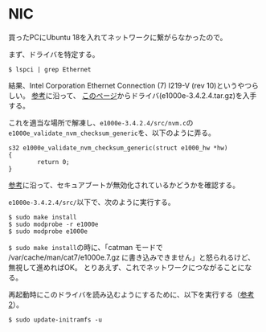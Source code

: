 # NIC

買ったPCにUbuntu 18を入れてネットワークに繋がらなかったので。

まず、ドライバを特定する。

```
$ lspci | grep Ethernet
```

結果、Intel Corporation Ethernet Connection (7) I219-V (rev 10)というやつらしい。
[参考](https://qiita.com/nitomath/items/40e5ee62a1c3c9dca78c)に沿って、
[このページ](https://downloadcenter.intel.com/download/15817)からドライバ(e1000e-3.4.2.4.tar.gz)を入手する。

これを適当な場所で解凍し、`e1000e-3.4.2.4/src/nvm.c`の`e1000e_validate_nvm_checksum_generic`を、以下のように弄る。

```
s32 e1000e_validate_nvm_checksum_generic(struct e1000_hw *hw)
{
        return 0;
}
```

[参考](https://qiita.com/nitomath/items/40e5ee62a1c3c9dca78c)に沿って、セキュアブートが無効化されているかどうかを確認する。

`e1000e-3.4.2.4/src/`以下で、次のように実行する。

```
$ sudo make install
$ sudo modprobe -r e1000e
$ sudo modprobe e1000e
```

`$ sudo make install`の時に、「catman モードで /var/cache/man/cat7/e1000e.7.gz に書き込みできません」と怒られるけど、無視して進めればOK。
とりあえず、これでネットワークにつながることになる。

再起動時にこのドライバを読み込むようにするために、以下を実行する（[参考2](https://forums.ubuntulinux.jp/viewtopic.php?pid=119749)）。
```
$ sudo update-initramfs -u
```

